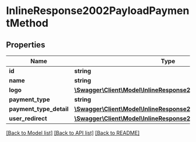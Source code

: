 # InlineResponse2002PayloadPaymentMethod

## Properties
Name | Type | Description | Notes
------------ | ------------- | ------------- | -------------
**id** | **string** |  | [optional] 
**name** | **string** |  | [optional] 
**logo** | [**\Swagger\Client\Model\InlineResponse2002PayloadLogo**](InlineResponse2002PayloadLogo.md) |  | [optional] 
**payment_type** | **string** |  | [optional] 
**payment_type_detail** | [**\Swagger\Client\Model\InlineResponse2001PayloadUserRedirect**](InlineResponse2001PayloadUserRedirect.md) |  | [optional] 
**user_redirect** | [**\Swagger\Client\Model\InlineResponse2001PayloadUserRedirect**](InlineResponse2001PayloadUserRedirect.md) |  | [optional] 

[[Back to Model list]](../../README.md#documentation-for-models) [[Back to API list]](../../README.md#documentation-for-api-endpoints) [[Back to README]](../../README.md)

